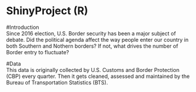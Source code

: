 # ShinyProject (R)

#Introduction \
Since 2016 election, U.S. Border security has been a major subject of debate. 
Did the political agenda affect the way people enter our country in both Southern and Nothern borders?
If not, what drives the number of Border entry to fluctuate? 

#Data \
This data is originally collected by U.S. Customs and Border Protection (CBP) every quarter. 
Then it gets cleaned, assessed and maintained by the Bureau of Transportation Statistics (BTS). 
